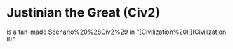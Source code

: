 # Justinian the Great (Civ2)

 is a fan-made [Scenario%20%28Civ2%29](scenario) in "[Civilization%20II](Civilization II)".
